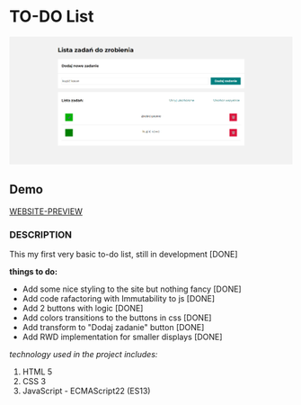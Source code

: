 # TO-DO List

![PAGE SCREENSHOT](/images/screen.png "TO-DO list")

## Demo

[WEBSITE-PREVIEW](https://tomecky1.github.io/TODO-LIST/)

### DESCRIPTION

This my first very basic to-do list, still in development [DONE]

**things to do:**

- Add some nice styling to the site but nothing fancy [DONE]
- Add code rafactoring with Immutability to js [DONE]
- Add 2 buttons with logic [DONE]
- Add colors transitions to the buttons in css [DONE]
- Add transform to "Dodaj zadanie" button [DONE]
- Add RWD implementation for smaller displays [DONE]

_technology used in the project includes:_

1. HTML 5
2. CSS 3
3. JavaScript - ECMAScript22 (ES13)
